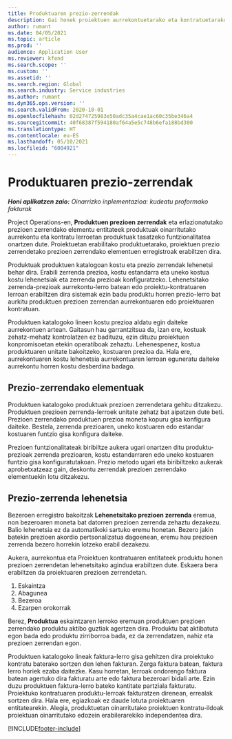 ```yaml
---
title: Produktuaren prezio-zerrendak
description: Gai honek proiektuen aurrekontuetarako eta kontratuetarako erabilitako katalogoko prezioen zerrendei buruzko informazioa eskaintzen du.
author: rumant
ms.date: 04/05/2021
ms.topic: article
ms.prod: ''
audience: Application User
ms.reviewer: kfend
ms.search.scope: ''
ms.custom: ''
ms.assetid: ''
ms.search.region: Global
ms.search.industry: Service industries
ms.author: rumant
ms.dyn365.ops.version: ''
ms.search.validFrom: 2020-10-01
ms.openlocfilehash: 02d274725983e50adc35a4cae1ac60c35be346a4
ms.sourcegitcommit: 40f68387f594180af64a5e5c748b6efa188bd300
ms.translationtype: HT
ms.contentlocale: eu-ES
ms.lasthandoff: 05/10/2021
ms.locfileid: "6004921"
---
```

# <a name="product-price-lists"></a>Produktuaren prezio-zerrendak

_**Honi aplikatzen zaio:** Oinarrizko inplementazioa: kudeatu proformako fakturak_

 Project Operations-en, **Produktuen prezioen zerrendak** eta erlazionatutako prezioen zerrendako elementu entitateek produktuak oinarritutako aurrekontu eta kontratu lerroetan produktuak tasatzeko funtzionalitatea onartzen dute. Proiektuetan erabilitako produktuetarako, proiektuen prezio zerrendetako prezioen zerrendako elementuen erregistroak erabiltzen dira. 

Produktuak produktuen katalogoan kostu eta prezio zerrendak lehenetsi behar dira. Erabili zerrenda prezioa, kostu estandarra eta uneko kostua kostu lehenetsiak eta zerrenda prezioak konfiguratzeko. Lehenetsitako zerrenda-prezioak aurrekontu-lerro batean edo proiektu-kontratuaren lerroan erabiltzen dira sistemak ezin badu produktu horren prezio-lerro bat aurkitu produktuen prezioen zerrendan aurrekontuaren edo proiektuaren kontratuan.

Produktuen katalogoko lineen kostu prezioa aldatu egin daiteke aurrekontuen artean. Gaitasun hau garrantzitsua da, izan ere, kostuak zehatz-mehatz kontrolatzen ez badituzu, ezin dituzu proiektuen konpromisoetan etekin operatiboak zehaztu. Lehenespenez, kostua produktuaren unitate bakoitzeko, kostuaren prezioa da. Hala ere, aurrekontuaren kostu lehenetsia aurrekontuaren lerroan eguneratu daiteke aurrekontu horren kostu desberdina badago.

## <a name="price-list-items"></a>Prezio-zerrendako elementuak

Produktuen katalogoko produktuak prezioen zerrendetara gehitu ditzakezu. Produktuen prezioen zerrenda-lerroek unitate zehatz bat aipatzen dute beti. Prezioen zerrendako produktuen prezioa moneta kopuru gisa konfigura daiteke. Bestela, zerrenda prezioaren, uneko kostuaren edo estandar kostuaren funtzio gisa konfigura daiteke.

Prezioen funtzionalitateak biribiltze aukera ugari onartzen ditu produktu-prezioak zerrenda prezioaren, kostu estandarraren edo uneko kostuaren funtzio gisa konfiguratutakoan. Prezio metodo ugari eta biribiltzeko aukerak aprobetxatzeaz gain, deskontu zerrendak prezioen zerrendako elementuekin lotu ditzakezu. 

 
## <a name="default-product-price-list"></a>Prezio-zerrenda lehenetsia
Bezeroen erregistro bakoitzak **Lehenetsitako prezioen zerrenda** eremua, non bezeroaren moneta bat datorren prezioen zerrenda zehaztu dezakezu. Balio lehenetsia ez da automatikoki sartuko eremu honetan. Bezero jakin batekin prezioen akordio pertsonalizatua dagoenean, eremu hau prezioen zerrenda bezero horrekin lotzeko erabil dezakezu.

Aukera, aurrekontua eta Proiektuen kontratuaren entitateek produktu honen prezioen zerrendetan lehenetsitako agindua erabiltzen dute. Eskaera bera erabiltzen da proiektuaren prezioen zerrendetan.

1.  Eskaintza
2.  Abagunea
3.  Bezeroa
4.  Ezarpen orokorrak 

Berez, **Produktua** eskaintzaren lerroko eremuan produktuen prezioen zerrendako produktu aktibo guztiak agertzen dira. Produktu bat aktibatuta egon bada edo produktu zirriborroa bada, ez da zerrendatzen, nahiz eta prezioen zerrendan egon. 

Produktuen katalogoko lineak faktura-lerro gisa gehitzen dira proiektuko kontratu baterako sortzen den lehen fakturan. Zerga faktura batean, faktura lerro horiek ezaba daitezke. Kasu horretan, lerroak ondorengo faktura batean agertuko dira fakturatu arte edo faktura bezeroari bidali arte. Ezin duzu produktuen faktura-lerro bateko kantitate partziala fakturatu. Proiektuko kontratuaren produktu-lerroak fakturatzen direnean, errealak sortzen dira. Hala ere, egiazkoak ez daude lotuta proiektuaren entitatearekin. Alegia, produktuetan oinarritutako proiektuen kontratu-ildoak proiektuan oinarritutako edozein erabilerarekiko independentea dira. 


[!INCLUDE[footer-include](../includes/footer-banner.md)]
